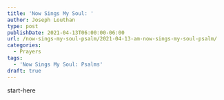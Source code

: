 ```yaml
---
title: 'Now Sings My Soul: '
author: Joseph Louthan
type: post
publishDate: 2021-04-13T06:00:00-06:00
url: /now-sings-my-soul-psalm/2021-04-13-am-now-sings-my-soul-psalm/
categories:
  - Prayers
tags:
  - 'Now Sings My Soul: Psalms'
draft: true
---
```

<div style="font-variant: small-caps;">

</div>
    start-here
